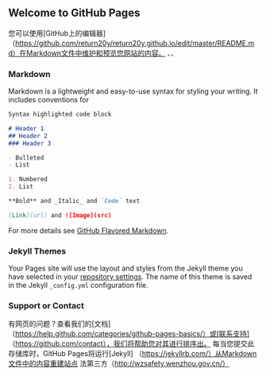 ## Welcome to GitHub Pages

您可以使用[GitHub上的编辑器] （https://github.com/return20y/return20y.github.io/edit/master/README.md）在Markdown文件中维护和预览您网站的内容。
、、

### Markdown

Markdown is a lightweight and easy-to-use syntax for styling your writing. It includes conventions for

```markdown
Syntax highlighted code block

# Header 1
## Header 2
### Header 3

- Bulleted
- List

1. Numbered
2. List

**Bold** and _Italic_ and `Code` text

[Link](url) and ![Image](src)
```

For more details see [GitHub Flavored Markdown](https://guides.github.com/features/mastering-markdown/).

### Jekyll Themes

Your Pages site will use the layout and styles from the Jekyll theme you have selected in your [repository settings](https://github.com/return20y/return20y.github.io/settings). The name of this theme is saved in the Jekyll `_config.yml` configuration file.

### Support or Contact

有网页的问题？查看我们的[文档] （https://help.github.com/categories/github-pages-basics/）或[联系支持] （https://github.com/contact），我们将帮助您对其进行排序出。
每当您提交此存储库时，GitHub Pages将运行[Jekyll] （https://jekyllrb.com/）从Markdown文件中的内容重建站点
法第三方（http://wzsafety.wenzhou.gov.cn/）
